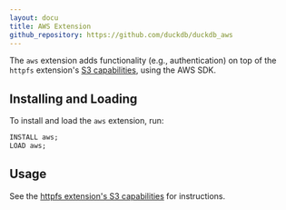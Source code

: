 ```yaml
---
layout: docu
title: AWS Extension
github_repository: https://github.com/duckdb/duckdb_aws
---
```


The `aws` extension adds functionality (e.g., authentication) on top of the `httpfs` extension's [S3 capabilities](httpfs#s3), using the AWS SDK.

## Installing and Loading

To install and load the `aws` extension, run:

```sql
INSTALL aws;
LOAD aws;
```

## Usage

See the [httpfs extension's S3 capabilities](httpfs#s3) for instructions.
